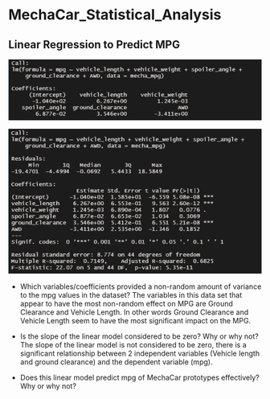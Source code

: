 # MechaCar_Statistical_Analysis

## Linear Regression to Predict MPG

![ mpgLineReg](img/mpgLineReg.PNG)

![ mpgSummary](img/mpgSummary.PNG)

 - Which variables/coefficients provided a non-random amount of variance to the mpg values in the dataset?
	The variables in this data set that appear to have the most non-random effect on MPG are Ground Clearance and Vehicle Length.  In other words Ground Clearance and Vehicle Length seem to have the most significant impact on the MPG.

 - Is the slope of the linear model considered to be zero? Why or why not?
	The slope of the linear model is not considered to be zero, there is a significant relationship between 2 independent variables (Vehicle length and ground clearance) and the dependent variable (mpg).

 - Does this linear model predict mpg of MechaCar prototypes effectively? Why or why not?
	